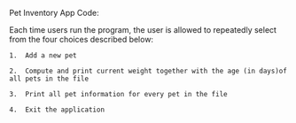 Pet Inventory App Code:

Each time users run the program, the user is allowed to repeatedly select from the four choices described below:

    1.	Add a new pet
    
    2.	Compute and print current weight together with the age (in days)of all pets in the file
    
    3.	Print all pet information for every pet in the file
    
    4.	Exit the application

